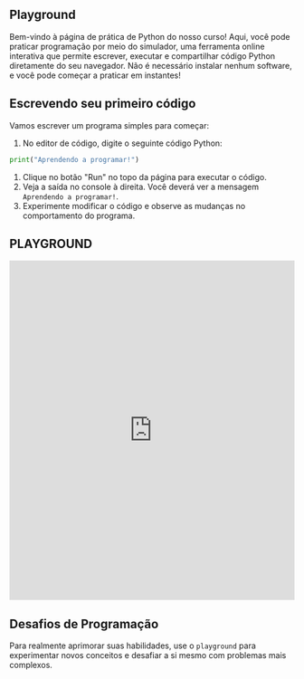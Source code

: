 ## Playground

Bem-vindo à página de prática de Python do nosso curso! Aqui, você pode praticar programação por meio do simulador, uma ferramenta online interativa que permite escrever, executar e compartilhar código Python diretamente do seu navegador. Não é necessário instalar nenhum software, e você pode começar a praticar em instantes!

## Escrevendo seu primeiro código

Vamos escrever um programa simples para começar:

1. No editor de código, digite o seguinte código Python:

```python
print("Aprendendo a programar!")
```

1. Clique no botão "Run" no topo da página para executar o código.
1. Veja a saída no console à direita. Você deverá ver a mensagem `Aprendendo a programar!`.
1. Experimente modificar o código e observe as mudanças no comportamento do programa.


## PLAYGROUND

<iframe src="https://trinket.io/embed/python/9d59fb109f" width="100%" height="600" frameborder="0" marginwidth="0" marginheight="0" allowfullscreen></iframe>

## Desafios de Programação

Para realmente aprimorar suas habilidades, use o `playground` para experimentar novos conceitos e desafiar a si mesmo com problemas mais complexos.


